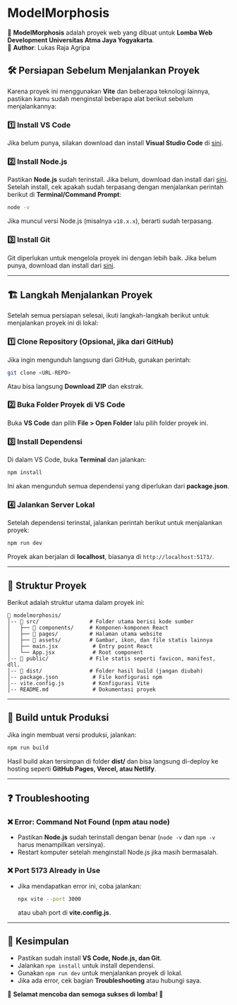 # ModelMorphosis

🚀 **ModelMorphosis** adalah proyek web yang dibuat untuk **Lomba Web Development Universitas Atma Jaya Yogyakarta**.  
📌 **Author**: Lukas Raja Agripa  

## 🛠 Persiapan Sebelum Menjalankan Proyek  

Karena proyek ini menggunakan **Vite** dan beberapa teknologi lainnya, pastikan kamu sudah menginstal beberapa alat berikut sebelum menjalankannya:  

### 1️⃣ **Install VS Code**  
Jika belum punya, silakan download dan install **Visual Studio Code** di [sini](https://code.visualstudio.com/).  

### 2️⃣ **Install Node.js**  
Pastikan **Node.js** sudah terinstall. Jika belum, download dan install dari [sini](https://nodejs.org/).  
Setelah install, cek apakah sudah terpasang dengan menjalankan perintah berikut di **Terminal/Command Prompt**:  

```sh
node -v
```

Jika muncul versi Node.js (misalnya `v18.x.x`), berarti sudah terpasang.  

### 3️⃣ **Install Git**  
Git diperlukan untuk mengelola proyek ini dengan lebih baik. Jika belum punya, download dan install dari [sini](https://git-scm.com/downloads).  

---

## 🏗 Langkah Menjalankan Proyek  

Setelah semua persiapan selesai, ikuti langkah-langkah berikut untuk menjalankan proyek ini di lokal:  

### 1️⃣ **Clone Repository (Opsional, jika dari GitHub)**  
Jika ingin mengunduh langsung dari GitHub, gunakan perintah:  
```sh
git clone <URL-REPO>
```
Atau bisa langsung **Download ZIP** dan ekstrak.  

### 2️⃣ **Buka Folder Proyek di VS Code**  
Buka **VS Code** dan pilih **File > Open Folder** lalu pilih folder proyek ini.  

### 3️⃣ **Install Dependensi**  
Di dalam VS Code, buka **Terminal** dan jalankan:  
```sh
npm install
```
Ini akan mengunduh semua dependensi yang diperlukan dari **package.json**.  

### 4️⃣ **Jalankan Server Lokal**  
Setelah dependensi terinstal, jalankan perintah berikut untuk menjalankan proyek:  
```sh
npm run dev
```
Proyek akan berjalan di **localhost**, biasanya di `http://localhost:5173/`.  

---

## 📁 **Struktur Proyek**  
Berikut adalah struktur utama dalam proyek ini:  
```
📂 modelmorphosis/
│-- 📂 src/                # Folder utama berisi kode sumber
│   ├── 📂 components/     # Komponen-komponen React
│   ├── 📂 pages/          # Halaman utama website
│   ├── 📂 assets/         # Gambar, ikon, dan file statis lainnya
│   ├── main.jsx           # Entry point React
│   └── App.jsx            # Root component
│-- 📂 public/             # File statis seperti favicon, manifest, dll.
│-- 📂 dist/               # Folder hasil build (jangan diubah)
│-- package.json           # File konfigurasi npm
│-- vite.config.js         # Konfigurasi Vite
│-- README.md              # Dokumentasi proyek
```

---

## 🔧 **Build untuk Produksi**  
Jika ingin membuat versi produksi, jalankan:  
```sh
npm run build
```
Hasil build akan tersimpan di folder **dist/** dan bisa langsung di-deploy ke hosting seperti **GitHub Pages, Vercel, atau Netlify**.  

---

## ❓ **Troubleshooting**  

### ❌ **Error: Command Not Found (npm atau node)**  
- Pastikan **Node.js** sudah terinstall dengan benar (`node -v` dan `npm -v` harus menampilkan versinya).  
- Restart komputer setelah menginstall Node.js jika masih bermasalah.  

### ❌ **Port 5173 Already in Use**  
- Jika mendapatkan error ini, coba jalankan:  
  ```sh
  npx vite --port 3000
  ```
  atau ubah port di **vite.config.js**.  

---

## 📌 **Kesimpulan**  
- Pastikan sudah install **VS Code, Node.js, dan Git**.  
- Jalankan `npm install` untuk install dependensi.  
- Gunakan `npm run dev` untuk menjalankan proyek di lokal.  
- Jika ada error, cek bagian **Troubleshooting** atau hubungi saya.  

🎉 **Selamat mencoba dan semoga sukses di lomba! 🚀**  
